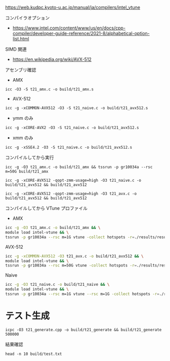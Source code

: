 
https://web.kudpc.kyoto-u.ac.jp/manual/ja/compilers/intel_vtune


コンパイラオプション

- https://www.intel.com/content/www/us/en/docs/cpp-compiler/developer-guide-reference/2021-8/alphabetical-option-list.html

SIMD 関連

- https://en.wikipedia.org/wiki/AVX-512

アセンブリ確認

- AMX

```
icc -O3 -S t21_amx.c -o build/t21_amx.s
```

- AVX-512

```
icc -g -xCOMMON-AVX512 -O3 -S t21_naive.c -o build/t21_avx512.s
```

- ymm のみ

```
icc -g -xCORE-AVX2 -O3 -S t21_naive.c -o build/t21_avx512.s
```

- xmm のみ

```
icc -g -xSSE4.2 -O3 -S t21_naive.c -o build/t21_avx512.s
```

コンパイルしてから実行

```
icc -g -O3 t21_amx.c -o build/t21_amx && tssrun -p gr10034a --rsc m=50G build/t21_amx
```

```
icc -g -xCORE-AVX512 -qopt-zmm-usage=high -O3 t21_naive.c -o build/t21_avx512 && build/t21_avx512
```

```
icc -g -xCORE-AVX512 -qopt-zmm-usage=high -O3 t21_avx.c -o build/t21_avx512 && build/t21_avx512
```

コンパイルしてから VTune プロファイル

- AMX

```sh
icc -g -O3 t21_amx.c -o build/t21_amx && \
module load intel-vtune && \
tssrun -p gr10034a --rsc m=1G vtune -collect hotspots -r=./results/result_amx build/t21_amx
```

AVX-512
```sh
icc -g -xCOMMON-AVX512 -O3 t21_avx.c -o build/t21_avx512 && \
module load intel-vtune && \
tssrun -p gr10034a --rsc m=50G vtune -collect hotspots -r=./results/result_avx512 build/t21_avx512
```

Naive
```sh
icc -g -O3 t21_naive.c -o build/t21_naive && \
module load intel-vtune && \
tssrun -p gr10034a --rsc m=1G vtune --rsc m=1G -collect hotspots -r=./results/result_noamx build/t21_naive
```

# テスト生成

```
icpc -O3 t21_generate.cpp -o build/t21_generate && build/t21_generate 500000
```

結果確認

```
head -n 10 build/test.txt
```

